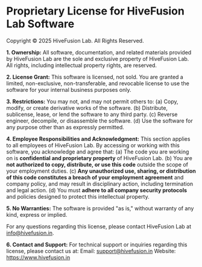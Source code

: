 # Proprietary License for HiveFusion Lab Software

Copyright © 2025 HiveFusion Lab. All Rights Reserved.

**1. Ownership:**
All software, documentation, and related materials provided by HiveFusion Lab are the sole and exclusive property of HiveFusion Lab. All rights, including intellectual property rights, are reserved.

**2. License Grant:**
This software is licensed, not sold. You are granted a limited, non-exclusive, non-transferable, and revocable license to use the software for your internal business purposes only.

**3. Restrictions:**
You may not, and may not permit others to:
(a) Copy, modify, or create derivative works of the software.
(b) Distribute, sublicense, lease, or lend the software to any third party.
(c) Reverse engineer, decompile, or disassemble the software.
(d) Use the software for any purpose other than as expressly permitted.

**4. Employee Responsibilities and Acknowledgment:**
This section applies to all employees of HiveFusion Lab. By accessing or working with this software, you acknowledge and agree that:
(a) The code you are working on is **confidential and proprietary property** of HiveFusion Lab.
(b) You are **not authorized to copy, distribute, or use this code** outside the scope of your employment duties.
(c) **Any unauthorized use, sharing, or distribution of this code constitutes a breach of your employment agreement** and company policy, and may result in disciplinary action, including termination and legal action.
(d) You must **adhere to all company security protocols** and policies designed to protect this intellectual property.

**5. No Warranties:**
The software is provided "as is," without warranty of any kind, express or implied.

For any questions regarding this license, please contact HiveFusion Lab at info@hivefusion.in.

**6. Contact and Support:**
For technical support or inquiries regarding this license, please contact us at:
Email: support@hivefusion.in
Website: https://www.hivefusion.in